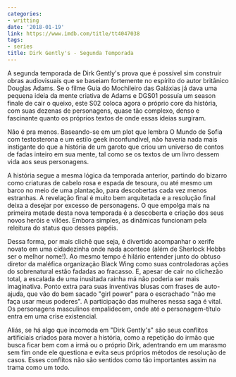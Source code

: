 ```yaml
---
categories:
- writting
date: '2018-01-19'
link: https://www.imdb.com/title/tt4047038
tags:
- series
title: Dirk Gently's - Segunda Temporada
---
```


A segunda temporada de Dirk Gently's prova que é possível sim construir obras audiovisuais que se baseiam fortemente no espírito do autor britânico Douglas Adams. Se o filme Guia do Mochileiro das Galáxias já dava uma pequena ideia da mente criativa de Adams e DGS01 possuía um season finale de cair o queixo, este S02 coloca agora o próprio core da história, com suas dezenas de personagens, quase tão complexo, denso e fascinante quanto os próprios textos de onde essas ideias surgiram.

Não é pra menos. Baseando-se em um plot que lembra O Mundo de Sofia com testosterona e um estilo geek inconfundível, não haveria nada mais instigante do que a história de um garoto que criou um universo de contos de fadas inteiro em sua mente, tal como se os textos de um livro dessem vida aos seus personagens.

A história segue a mesma lógica da temporada anterior, partindo do bizarro como criaturas de cabelo rosa e espada de tesoura, ou até mesmo um barco no meio de uma plantação, para descobertas cada vez menos estranhas. A revelação final é muito bem arquitetada e a resolução final deixa a desejar por excesso de personagens. O que empolga mais na primeira metade desta nova temporada é a descoberta e criação dos seus novos heróis e vilões. Embora simples, as dinâmicas funcionam pela releitura do status quo desses papéis.

Dessa forma, por mais clichê que seja, é divertido acompanhar o xerife novato em uma cidadezinha onde nada acontece (além de Sherlock Hobbs ser o melhor nome!). Ao mesmo tempo é hilário entender junto do obtuso diretor da maléfica organização Black Wing como suas controladoras ações do sobrenatural estão fadadas ao fracasso. E, apesar de cair no clichezão total, a escalada de uma inusitada rainha má não poderia ser mais imaginativa. Ponto extra para suas inventivas blusas com frases de auto-ajuda, que vão do bem sacado "girl power" para o escrachado "não me faça usar meus poderes". A participação das mulheres nessa saga é vital. Os personagens masculinos empalidecem, onde até o personagem-título entra em uma crise existencial.

Aliás, se há algo que incomoda em "Dirk Gently's" são seus conflitos artificiais criados para mover a história, como a repetição do irmão que busca ficar bem com a irmã ou o próprio Dirk, adentrando em um marasmo sem fim onde ele questiona e evita seus próprios métodos de resolução de casos. Esses conflitos não são sentidos como tão importantes assim na trama como um todo.